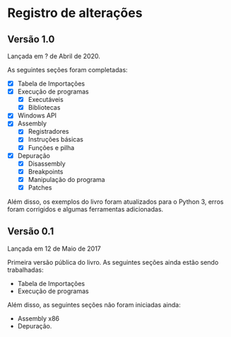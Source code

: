 # Registro de alterações

## Versão 1.0

Lançada em ? de Abril de 2020.

As seguintes seções foram completadas:

* [x] Tabela de Importações
* [x] Execução de programas
  * [x] Executáveis
  * [x] Bibliotecas
* [x] Windows API
* [x] Assembly
  * [x] Registradores
  * [x] Instruções básicas
  * [x] Funções e pilha
* [x] Depuração
  * [x] Disassembly
  * [x] Breakpoints
  * [x] Manipulação do programa
  * [x] Patches

Além disso, os exemplos do livro foram atualizados para o Python 3, erros foram corrigidos e algumas ferramentas adicionadas.

## Versão 0.1

Lançada em 12 de Maio de 2017

Primeira versão pública do livro. As seguintes seções ainda estão sendo trabalhadas:

* Tabela de Importações
* Execução de programas

Além disso, as seguintes seções não foram iniciadas ainda:

* Assembly x86
* Depuração.
